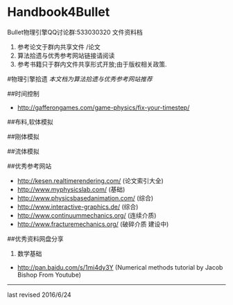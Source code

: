 # Handbook4Bullet
Bullet物理引擎QQ讨论群:533030320 
文件资料档

 1. 参考论文于群内共享文件          /论文
 2. 算法拾遗与优秀参考网站链接请阅读
 3. 参考书籍只于群内文件共享形式开放;由于版权相关政策.

#物理引擎拾遗
*本文档为算法拾遗与优秀参考网站推荐* 

##时间控制
 * http://gafferongames.com/game-physics/fix-your-timestep/ 
 
##布料,软体模拟

##刚体模拟
 
##流体模拟

 
 
##优秀参考网站
 * http://kesen.realtimerendering.com/ (论文索引大全)
 * http://www.myphysicslab.com/ (基础)
 * http://www.physicsbasedanimation.com/ (综合)
 * http://www.interactive-graphics.de/ (综合)
 * http://www.continuummechanics.org/ (连续介质)
 * http://www.fracturemechanics.org/ (破碎介质 建设中)

##优秀资料网盘分享
 1. 数学基础
  * http://pan.baidu.com/s/1mi4dy3Y (Numerical methods tutorial by Jacob Bishop From Youtube)
 

 - - -
 last revised 2016/6/24
